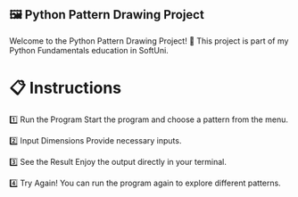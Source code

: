 ## 🖼️ Python Pattern Drawing Project

Welcome to the Python Pattern Drawing Project! 🎉 This project is part of my Python Fundamentals education in SoftUni.


# 📋 Instructions

1️⃣ Run the Program
Start the program and choose a pattern from the menu.

2️⃣ Input Dimensions
Provide necessary inputs.

3️⃣ See the Result
Enjoy the output directly in your terminal.

4️⃣ Try Again!
You can run the program again to explore different patterns.
